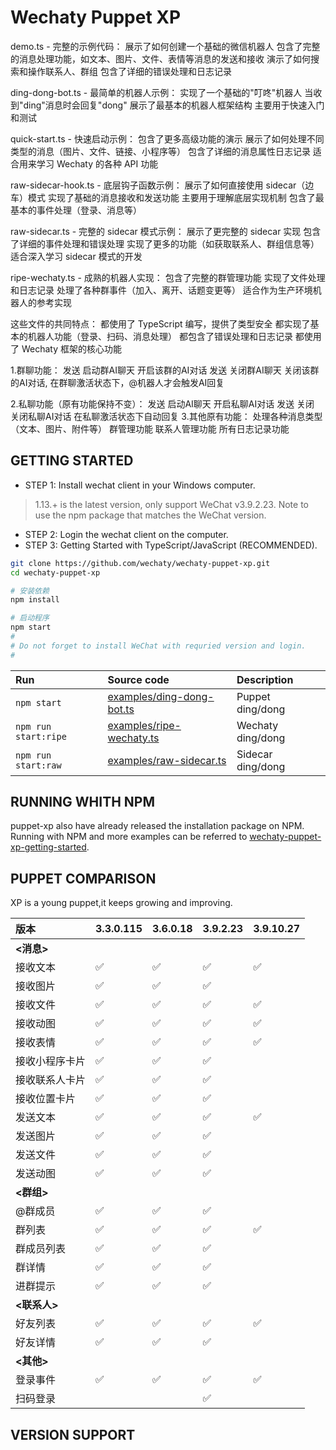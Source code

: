 # Wechaty Puppet XP

demo.ts - 完整的示例代码：
展示了如何创建一个基础的微信机器人
包含了完整的消息处理功能，如文本、图片、文件、表情等消息的发送和接收
演示了如何搜索和操作联系人、群组
包含了详细的错误处理和日志记录

ding-dong-bot.ts - 最简单的机器人示例：
实现了一个基础的"叮咚"机器人
当收到"ding"消息时会回复"dong"
展示了最基本的机器人框架结构
主要用于快速入门和测试

quick-start.ts - 快速启动示例：
包含了更多高级功能的演示
展示了如何处理不同类型的消息（图片、文件、链接、小程序等）
包含了详细的消息属性日志记录
适合用来学习 Wechaty 的各种 API 功能

raw-sidecar-hook.ts - 底层钩子函数示例：
展示了如何直接使用 sidecar（边车）模式
实现了基础的消息接收和发送功能
主要用于理解底层实现机制
包含了最基本的事件处理（登录、消息等）

raw-sidecar.ts - 完整的 sidecar 模式示例：
展示了更完整的 sidecar 实现
包含了详细的事件处理和错误处理
实现了更多的功能（如获取联系人、群组信息等）
适合深入学习 sidecar 模式的开发

ripe-wechaty.ts - 成熟的机器人实现：
包含了完整的群管理功能
实现了文件处理和日志记录
处理了各种群事件（加入、离开、话题变更等）
适合作为生产环境机器人的参考实现

这些文件的共同特点：
都使用了 TypeScript 编写，提供了类型安全
都实现了基本的机器人功能（登录、扫码、消息处理）
都包含了错误处理和日志记录
都使用了 Wechaty 框架的核心功能


1.群聊功能：
发送 启动群AI聊天 开启该群的AI对话
发送 关闭群AI聊天 关闭该群的AI对话,
在群聊激活状态下，@机器人才会触发AI回复

2.私聊功能（原有功能保持不变）：
发送 启动AI聊天 开启私聊AI对话
发送 关闭 关闭私聊AI对话
在私聊激活状态下自动回复
3.其他原有功能：
处理各种消息类型（文本、图片、附件等）
群管理功能
联系人管理功能
所有日志记录功能

## GETTING STARTED

- STEP 1: Install wechat client in your Windows computer.

> 1.13.+ is the latest version, only support WeChat v3.9.2.23. Note to use the npm package that matches the WeChat version.

- STEP 2: Login the wechat client on the computer.
- STEP 3: Getting Started with TypeScript/JavaScript (RECOMMENDED).

```sh
git clone https://github.com/wechaty/wechaty-puppet-xp.git
cd wechaty-puppet-xp

# 安装依赖
npm install

# 启动程序
npm start
#
# Do not forget to install WeChat with requried version and login.
#
```

| Run | Source code | Description |
| :------------- |:-------------| :-----|
| `npm start` | [examples/ding-dong-bot.ts](examples/ding-dong-bot.ts) | Puppet ding/dong |
| `npm run start:ripe` | [examples/ripe-wechaty.ts](examples/ripe-wechaty.ts) | Wechaty ding/dong |
| `npm run start:raw` | [examples/raw-sidecar.ts](examples/raw-sidecar.ts) | Sidecar ding/dong |

## RUNNING WHITH NPM

puppet-xp also have already released the installation package on NPM. Running with NPM and more examples can be referred to [wechaty-puppet-xp-getting-started](https://github.com/atorber/wechaty-puppet-xp-getting-started).

## PUPPET COMPARISON

XP is a young puppet,it keeps growing and improving.

版本|3.3.0.115|3.6.0.18|3.9.2.23|3.9.10.27|
:---|:---|:---|:---|:---|
**<消息>**|
接收文本|✅|✅|✅|✅
接收图片|✅|✅|✅
接收文件|✅|✅|✅|✅
接收动图|✅|✅|✅|✅
接收表情|✅|✅|✅|✅
接收小程序卡片|✅|✅|✅
接收联系人卡片|✅|✅|✅
接收位置卡片|✅|✅|✅
发送文本|✅|✅|✅|✅
发送图片|✅|✅|✅
发送文件|✅|✅|✅
发送动图|✅|✅|✅
**<群组>**|
@群成员|✅|✅|✅
群列表|✅|✅|✅|✅
群成员列表|✅|✅|✅
群详情|✅|✅|✅
进群提示|✅|✅|✅
**<联系人>**|
好友列表|✅|✅|✅|✅
好友详情|✅|✅|✅
**<其他>**|
登录事件|✅|✅|✅|✅
扫码登录|||✅

## VERSION SUPPORT
